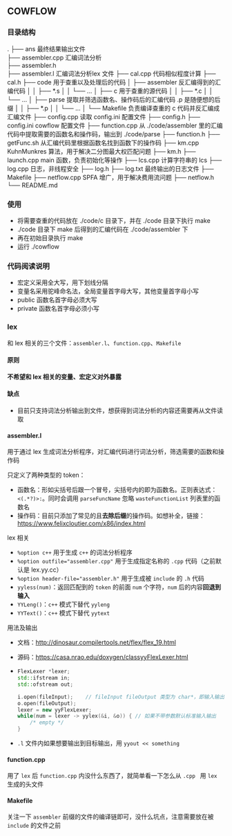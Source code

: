 ## COWFLOW

### 目录结构
.
├── ans             最终结果输出文件 <br>
├── assembler.cpp   汇编词法分析<br>
├── assembler.h<br>
├── assembler.l     汇编词法分析lex 文件
├── cal.cpp         代码相似程度计算
├── cal.h
├── code            用于查重以及处理后的代码
│   ├── assembler   反汇编得到的汇编代码
│   │   ├── *.s
│   │   └── ...
│   ├── c           用于查重的源代码
│   │   ├── *.c
│   │   └── ...
│   ├── parse       提取并筛选函数名、操作码后的汇编代码  .p 是随便想的后缀
│   │   ├── *.p
│   │   └── ...
│   └── Makefile    负责编译查重的 c 代码并反汇编成汇编文件
├── config.cpp      读取 config.ini 配置文件
├── config.h
├── config.ini      cowflow 配置文件
├── function.cpp    从 ./code/assembler 里的汇编代码中提取需要的函数名和操作码，输出到 ./code/parse
├── function.h
├── getFunc.sh      从汇编代码里根据函数名找到函数下的操作码
├── km.cpp          KuhnMunkres 算法，用于解决二分图最大权匹配问题
├── km.h
├── launch.cpp      main 函数，负责初始化等操作
├── lcs.cpp         计算字符串的 lcs
├── log.cpp         日志，非线程安全
├── log.h
├── log.txt         最终输出的日志文件
├── Makefile
├── netflow.cpp     SPFA 增广，用于解决费用流问题
├── netflow.h
└── README.md

### 使用
- 将需要查重的代码放在 ./code/c 目录下，并在 ./code 目录下执行 make
- ./code 目录下 make 后得到的汇编代码在 ./code/assembler 下
- 再在初始目录执行 make
- 运行 ./cowflow

### 代码阅读说明
- 宏定义采用全大写，用下划线分隔
- 变量名采用驼峰命名法，全局变量首字母大写，其他变量首字母小写
- public 函数名首字母必须大写
- private 函数名首字母必须小写

### lex
和 lex 相关的三个文件：`assembler.l`、`function.cpp`、`Makefile`

#### 原则
**不希望和 lex 相关的变量、宏定义对外暴露**

#### 缺点
- 目前只支持词法分析输出到文件，想获得到词法分析的内容还需要再从文件读取

#### assembler.l
用于通过 lex 生成词法分析程序，对汇编代码进行词法分析，筛选需要的函数和操作码

只定义了两种类型的 token：
- 函数名：形如尖括号后跟一个冒号，尖括号内的即为函数名。正则表达式：`<(.*?)>:`。同时会调用 `parseFuncName` 忽略 `wasteFunctionList` 列表里的函数名
- 操作码：目前只添加了常见的且**去除后缀**的操作码。如想补全，链接：https://www.felixcloutier.com/x86/index.html

lex 相关
- `%option c++` 用于生成 `c++` 的词法分析程序
- `%option outfile="assembler.cpp"` 用于生成指定名称的 `.cpp` 代码（之前默认是 lex.yy.cc）
- `%option header-file="assembler.h"` 用于生成被 `include` 的 `.h` 代码
- `yyless(num)`：返回匹配到的 `token` 的前面 `num` 个字符，`num` 后的内容**回退到输入**
- `YYLeng()`：`c++` 模式下替代 `yyleng`
- `YYText()`：`c++` 模式下替代 `yytext`

用法及输出
- 文档：http://dinosaur.compilertools.net/flex/flex_19.html
- 源码：https://casa.nrao.edu/doxygen/classyyFlexLexer.html

- ```c++
  FlexLexer *lexer;
  std::ifstream in;
  std::ofstream out;
  
  i.open(fileInput);	// fileInput fileOutput 类型为 char*，即输入输出的文件名
  o.open(fileOutput);
  lexer = new yyFlexLexer;
  while(num = lexer -> yylex(&i, &o)) {	// 如果不带参数默认标准输入输出
      /* empty */
  }
  ```
- `.l` 文件内如果想要输出到目标输出，用 `yyout << something`

#### function.cpp
用了 `lex` 后 `function.cpp` 内没什么东西了，就简单看一下怎么从 `.cpp ` 用 `lex` 生成的头文件

#### Makefile
关注一下 `assembler` 前缀的文件的编译链即可，没什么坑点，注意需要放在被 `include` 的文件之前
